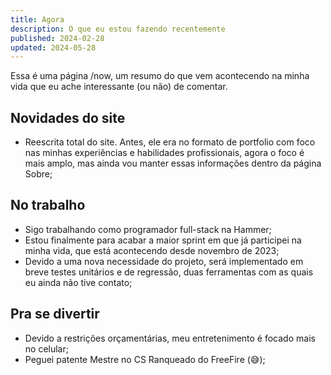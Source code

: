 ```yaml
---
title: Agora
description: O que eu estou fazendo recentemente
published: 2024-02-28
updated: 2024-05-28
---
```


<script lang="ts">
    import Link from "$lib/components/Link.svelte";
    import Quote from "$lib/components/Quote.svelte";
</script>

<Quote>
    Essa é uma <Link href="https://nownownow.com/about" target="_blank">página /now</Link>, um resumo do que vem acontecendo na minha vida que eu ache interessante (ou não) de comentar.
</Quote>

## Novidades do site

-   Reescrita total do site. Antes, ele era no formato de portfolio com foco nas minhas experiências e habilidades profissionais, agora o foco é mais amplo, mas ainda vou manter essas informações dentro da página <Link href="/sobre">Sobre</Link>;

## No trabalho

-   Sigo trabalhando como programador full-stack na <Link href="https://wlgrupo.com/empresa/hammer/" target="_blank">Hammer</Link>;
-   Estou finalmente para acabar a maior sprint em que já participei na minha vida, que está acontecendo desde novembro de 2023;
-   Devido a uma nova necessidade do projeto, será implementado em breve testes unitários e de regressão, duas ferramentas com as quais eu ainda não tive contato;

## Pra se divertir

-   Devido a restrições orçamentárias, meu entretenimento é focado mais no celular;
-   Peguei patente Mestre no CS Ranqueado do FreeFire (😅);
